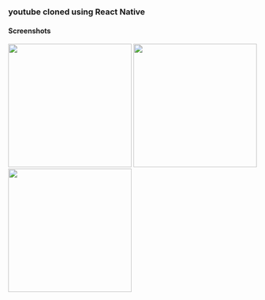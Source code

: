 ### youtube cloned using React Native

#### Screenshots

<p>
  <img style="height: 250px;" src="https://user-images.githubusercontent.com/66674500/147114192-a8e54bb0-e8d7-4722-ad94-40e8460a6c06.png" />
  <img style="height: 250px;" src="https://user-images.githubusercontent.com/66674500/147114236-8f49b29c-2d91-4e0c-bd36-6fdd7da5ca80.png" />
  <img style="height: 250px;" src="https://user-images.githubusercontent.com/66674500/147114726-8df0d5ca-3e9c-475b-90c0-bdc979c82342.png" />
</p>
 <!-- 
![1](https://user-images.githubusercontent.com/66674500/147114192-a8e54bb0-e8d7-4722-ad94-40e8460a6c06.png)
![2](https://user-images.githubusercontent.com/66674500/147114236-8f49b29c-2d91-4e0c-bd36-6fdd7da5ca80.png)
![3](https://user-images.githubusercontent.com/66674500/147114726-8df0d5ca-3e9c-475b-90c0-bdc979c82342.png)
 -->
